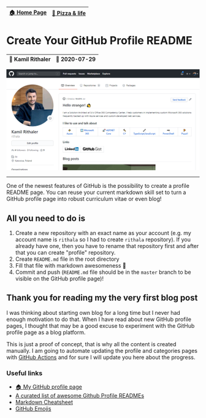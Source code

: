 [🏠 Home Page](https://github.com/rithala) | [🍕 Pizza & life](../)
-|-

# Create Your GitHub Profile README

👨 Kamil Rithaler | 📅 2020-07-29
-|-

![Create Your GitHub Profile README](poster.png)

---

One of the newest features of GitHub is the possibility to create a profile README page.
You can reuse your current markdown skill set to turn a GitHub profile page into robust curriculum vitae or even blog!

## All you need to do is

1. Create a new repository with an exact name as your account (e.g. my account name is ```rithala``` so I had to create ```rithala``` repository). If you already have one, then you have to rename that repository first and after that you can create "profile" repository.
2.  Create ```README.md``` file in the root directory
3.  Fill that file with markdown awesomeness 🤘
4.  Commit and push (```README.md``` file should be in the ```master``` branch to be visible on the GitHub profile page)!

## Thank you for reading my the very first blog post

I was thinking about starting own blog for a long time but I never had enough motivation to do that. When I have read about new GitHub profile pages, I thought that may be a good excuse to experiment with the GitHub profile page as a blog platform.

This is just a proof of concept, that is why all the content is created manually. I am going to automate updating the profile and categories pages with [GitHub Actions](https://github.com/features/actions) and for sure I will update you here about the progress.

### Useful links

* [🏠 My GitHub profile page](https://github.com/rithala)
* [A curated list of awesome Github Profile READMEs](https://github.com/abhisheknaiidu/awesome-github-profile-readme)
* [Markdown Cheatsheet](https://github.com/adam-p/markdown-here/wiki/Markdown-Cheatsheet)
* [GitHub Emojis](https://gist.github.com/rxaviers/7360908)


